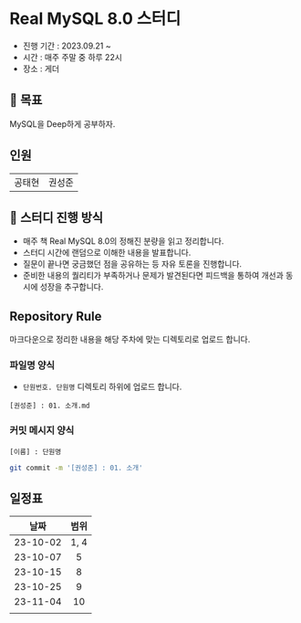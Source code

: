 # Real MySQL 8.0 스터디

* 진행 기간 : 2023.09.21 ~
* 시간 : 매주 주말 중 하루 22시
* 장소 : 게더

## 🚩 목표
MySQL을 Deep하게 공부하자.


## 인원
| | |
|:-------------:|:---------------:|
|     공태현     |        권성준     |

## 🎯 스터디 진행 방식
* 매주 책 Real MySQL 8.0의 정해진 분량을 읽고 정리합니다.
* 스터디 시간에 랜덤으로 이해한 내용을 발표합니다.
* 질문이 끝나면 궁금했던 점을 공유하는 등 자유 토론을 진행합니다.
* 준비한 내용의 퀄리티가 부족하거나 문제가 발견된다면 피드백을 통하여 개선과 동시에 성장을 추구합니다.

## Repository Rule
마크다운으로 정리한 내용을 해당 주차에 맞는 디렉토리로 업로드 합니다.

### 파일명 양식
* `단원번호. 단원명` 디렉토리 하위에 업로드 합니다. 
```
[권성준] : 01. 소개.md
```

### 커밋 메시지 양식
`[이름] : 단원명`
```sh
git commit -m '[권성준] : 01. 소개'
```
## 일정표
|날짜|범위|
|:--:|:--:|
|23-10-02|1, 4
|23-10-07|5
|23-10-15|8
|23-10-25|9
|23-11-04|10
||
